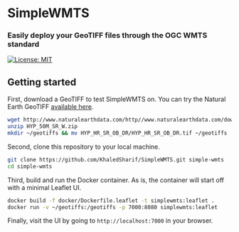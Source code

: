 # SimpleWMTS
### Easily deploy your GeoTIFF files through the OGC WMTS standard

[![License: MIT](https://img.shields.io/badge/License-MIT-yellow.svg)](https://opensource.org/licenses/MIT)

## Getting started

First, download a GeoTIFF to test SimpleWMTS on. You can try the Natural Earth GeoTIFF [available here](http://www.naturalearthdata.com/downloads/50m-raster-data/50m-cross-blend-hypso/).

```bash
wget http://www.naturalearthdata.com/http//www.naturalearthdata.com/download/50m/raster/HYP_50M_SR_W.zip
unzip HYP_50M_SR_W.zip
mkdir ~/geotiffs && mv HYP_HR_SR_OB_DR/HYP_HR_SR_OB_DR.tif ~/geotiffs
```

Second, clone this repository to your local machine.

```bash
git clone https://github.com/KhaledSharif/SimpleWMTS.git simple-wmts
cd simple-wmts
```

Third, build and run the Docker container. As is, the container will start off with a minimal Leaflet UI.

```bash
docker build -f docker/Dockerfile.leaflet -t simplewmts:leaflet .
docker run -v ~/geotiffs:/geotiffs -p 7000:8080 simplewmts:leaflet
```

Finally, visit the UI by going to `http://localhost:7000` in your browser.

